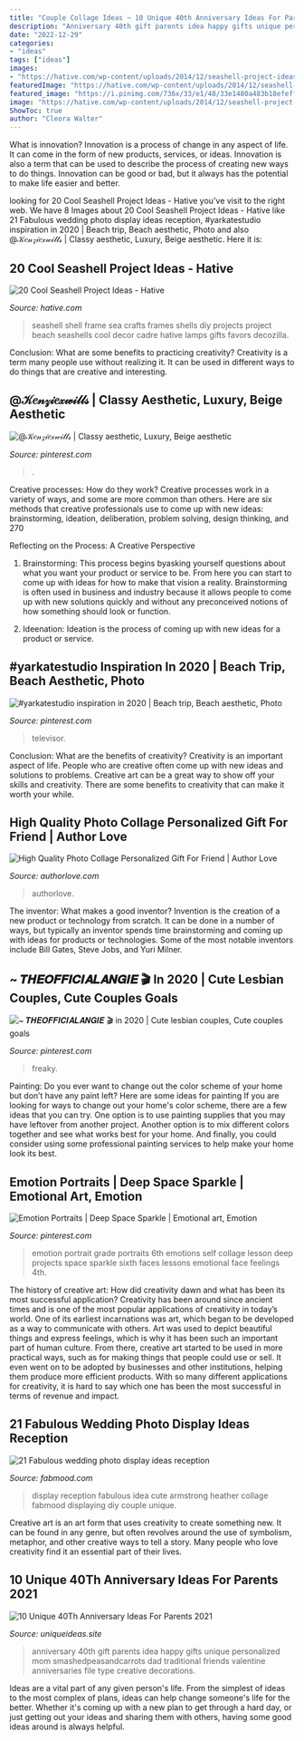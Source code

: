 ```yaml
---
title: "Couple Collage Ideas ~ 10 Unique 40th Anniversary Ideas For Parents 2021"
description: "Anniversary 40th gift parents idea happy gifts unique personalized mom smashedpeasandcarrots dad traditional friends valentine anniversaries file type creative decorations"
date: "2022-12-29"
categories:
- "ideas"
tags: ["ideas"]
images:
- "https://hative.com/wp-content/uploads/2014/12/seashell-project-ideas/11-sea-shell-photo-frame.jpg"
featuredImage: "https://hative.com/wp-content/uploads/2014/12/seashell-project-ideas/11-sea-shell-photo-frame.jpg"
featured_image: "https://i.pinimg.com/736x/33/e1/48/33e1480a483b18efeffa7f75dd95b512.jpg"
image: "https://hative.com/wp-content/uploads/2014/12/seashell-project-ideas/11-sea-shell-photo-frame.jpg"
ShowToc: true
author: "Cleora Walter"
---
```



What is innovation?
Innovation is a process of change in any aspect of life. It can come in the form of new products, services, or ideas. Innovation is also a term that can be used to describe the process of creating new ways to do things. Innovation can be good or bad, but it always has the potential to make life easier and better.

	

		
looking for 20 Cool Seashell Project Ideas - Hative you've visit to the right web. We have 8 Images about 20 Cool Seashell Project Ideas - Hative like 21 Fabulous wedding photo display ideas reception, #yarkatestudio inspiration in 2020 | Beach trip, Beach aesthetic, Photo and also @𝒦𝑒𝓃𝓏𝒾𝑒𝓍𝓌𝒾𝓁𝓁𝓈 | Classy aesthetic, Luxury, Beige aesthetic. Here it is:
		
    
## 20 Cool Seashell Project Ideas - Hative

<img loading=lazy src="https://hative.com/wp-content/uploads/2014/12/seashell-project-ideas/11-sea-shell-photo-frame.jpg" onerror="this.onerror=null;this.src='https://tse4.mm.bing.net/th?id=OIP.zg4oFNNHPHchdF10OVI2mQHaJ4&amp;pid=15.1';" alt="20 Cool Seashell Project Ideas - Hative">

_Source: hative.com_

>seashell shell frame sea crafts frames shells diy projects project beach seashells cool decor cadre hative lamps gifts favors decozilla. 

	

Conclusion: What are some benefits to practicing creativity?
Creativity is a term many people use without realizing it. It can be used in different ways to do things that are creative and interesting.

    
## @𝒦𝑒𝓃𝓏𝒾𝑒𝓍𝓌𝒾𝓁𝓁𝓈 | Classy Aesthetic, Luxury, Beige Aesthetic

<img loading=lazy src="https://i.pinimg.com/736x/33/e1/48/33e1480a483b18efeffa7f75dd95b512.jpg" onerror="this.onerror=null;this.src='https://tse2.mm.bing.net/th?id=OIP.Ie_9Jijh0Hxt85aRGYF3FAHaK6&amp;pid=15.1';" alt="@𝒦𝑒𝓃𝓏𝒾𝑒𝓍𝓌𝒾𝓁𝓁𝓈 | Classy aesthetic, Luxury, Beige aesthetic">

_Source: pinterest.com_

>. 

	

Creative processes: How do they work?
Creative processes work in a variety of ways, and some are more common than others. Here are six methods that creative professionals use to come up with new ideas: brainstorming, ideation, deliberation, problem solving, design thinking, and 270

Reflecting on the Process: A Creative Perspective

1. Brainstorming: This process begins byasking yourself questions about what you want your product or service to be. From here you can start to come up with ideas for how to make that vision a reality. Brainstorming is often used in business and industry because it allows people to come up with new solutions quickly and without any preconceived notions of how something should look or function.

2. Ideenation: Ideation is the process of coming up with new ideas for a product or service.

    
## #yarkatestudio Inspiration In 2020 | Beach Trip, Beach Aesthetic, Photo

<img loading=lazy src="https://i.pinimg.com/736x/79/cb/44/79cb44f0da186390d4b5335fba51e3bc.jpg" onerror="this.onerror=null;this.src='https://tse4.mm.bing.net/th?id=OIP.nuQ0JZhBzK-1bIYg86lgSAHaJQ&amp;pid=15.1';" alt="#yarkatestudio inspiration in 2020 | Beach trip, Beach aesthetic, Photo">

_Source: pinterest.com_

>televisor. 

	

Conclusion: What are the benefits of creativity?
Creativity is an important aspect of life. People who are creative often come up with new ideas and solutions to problems. Creative art can be a great way to show off your skills and creativity. There are some benefits to creativity that can make it worth your while.

    
## High Quality Photo Collage Personalized Gift For Friend | Author Love

<img loading=lazy src="https://www.authorlove.com/wp-content/uploads/2019/01/friends-scaled.jpg" onerror="this.onerror=null;this.src='https://tse2.mm.bing.net/th?id=OIP.-RxmBDE2y4ujQvyIPjZwPwHaKe&amp;pid=15.1';" alt="High Quality Photo Collage Personalized Gift For Friend | Author Love">

_Source: authorlove.com_

>authorlove. 

	

The inventor: What makes a good inventor?
Invention is the creation of a new product or technology from scratch. It can be done in a number of ways, but typically an inventor spends time brainstorming and coming up with ideas for products or technologies. Some of the most notable inventors include Bill Gates, Steve Jobs, and Yuri Milner.

    
## ~ 𝑻𝑯𝑬𝑶𝑭𝑭𝑰𝑪𝑰𝑨𝑳𝑨𝑵𝑮𝑰𝑬 🎬 In 2020 | Cute Lesbian Couples, Cute Couples Goals

<img loading=lazy src="https://i.pinimg.com/736x/11/cd/b3/11cdb32906e317eb2c0e4845dec14c37.jpg" onerror="this.onerror=null;this.src='https://tse1.mm.bing.net/th?id=OIP.t2C-yWdMgKVh2Nimt-iVfAHaJP&amp;pid=15.1';" alt="~ 𝑻𝑯𝑬𝑶𝑭𝑭𝑰𝑪𝑰𝑨𝑳𝑨𝑵𝑮𝑰𝑬 🎬 in 2020 | Cute lesbian couples, Cute couples goals">

_Source: pinterest.com_

>freaky. 

	

Painting: Do you ever want to change out the color scheme of your home but don’t have any paint left? Here are some ideas for painting
If you are looking for ways to change out your home's color scheme, there are a few ideas that you can try. One option is to use painting supplies that you may have leftover from another project. Another option is to mix different colors together and see what works best for your home. And finally, you could consider using some professional painting services to help make your home look its best.

    
## Emotion Portraits | Deep Space Sparkle | Emotional Art, Emotion

<img loading=lazy src="https://i.pinimg.com/originals/34/3e/29/343e29303c4f9de004543213e5051faf.jpg" onerror="this.onerror=null;this.src='https://tse1.mm.bing.net/th?id=OIP.UwDiVAd0HiYCjmCskm-PbQHaKI&amp;pid=15.1';" alt="Emotion Portraits | Deep Space Sparkle | Emotional art, Emotion">

_Source: pinterest.com_

>emotion portrait grade portraits 6th emotions self collage lesson deep projects space sparkle sixth faces lessons emotional face feelings 4th. 

	

The history of creative art: How did creativity dawn and what has been its most successful application?
Creativity has been around since ancient times and is one of the most popular applications of creativity in today’s world. One of its earliest incarnations was art, which began to be developed as a way to communicate with others. Art was used to depict beautiful things and express feelings, which is why it has been such an important part of human culture. From there, creative art started to be used in more practical ways, such as for making things that people could use or sell. It even went on to be adopted by businesses and other institutions, helping them produce more efficient products. With so many different applications for creativity, it is hard to say which one has been the most successful in terms of revenue and impact.

    
## 21 Fabulous Wedding Photo Display Ideas Reception

<img loading=lazy src="http://www.fabmood.com/wp-content/uploads/2014/09/wedding-photo-display-ideas7.jpg" onerror="this.onerror=null;this.src='https://tse2.mm.bing.net/th?id=OIP.WL8r0tEzYRj26q1g4NK8KgHaLH&amp;pid=15.1';" alt="21 Fabulous wedding photo display ideas reception">

_Source: fabmood.com_

>display reception fabulous idea cute armstrong heather collage fabmood displaying diy couple unique. 

	

Creative art is an art form that uses creativity to create something new. It can be found in any genre, but often revolves around the use of symbolism, metaphor, and other creative ways to tell a story. Many people who love creativity find it an essential part of their lives.

    
## 10 Unique 40Th Anniversary Ideas For Parents 2021

<img loading=lazy src="https://www.uniqueideas.site/wp-content/uploads/40th-anniversary-gift-for-parents-personalized-canvas-print-40.jpg" onerror="this.onerror=null;this.src='https://tse3.mm.bing.net/th?id=OIP.vQm95PlZjyY_nD_DsoWvLAHaLH&amp;pid=15.1';" alt="10 Unique 40Th Anniversary Ideas For Parents 2021">

_Source: uniqueideas.site_

>anniversary 40th gift parents idea happy gifts unique personalized mom smashedpeasandcarrots dad traditional friends valentine anniversaries file type creative decorations. 

	

Ideas are a vital part of any given person's life. From the simplest of ideas to the most complex of plans, ideas can help change someone's life for the better. Whether it's coming up with a new plan to get through a hard day, or just getting out your ideas and sharing them with others, having some good ideas around is always helpful.

